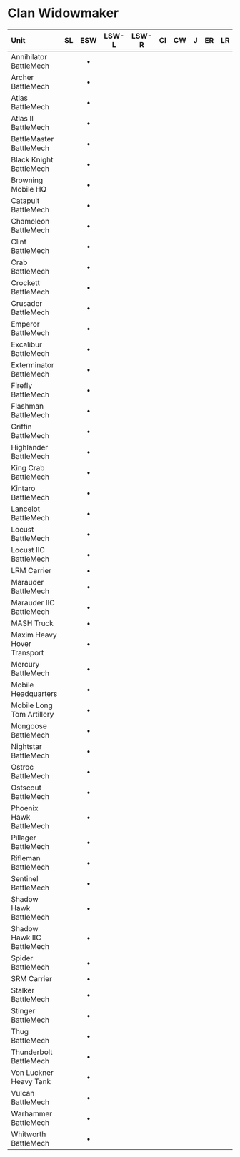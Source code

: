 # Clan Widowmaker

| Unit | SL | ESW | LSW-L | LSW-R | CI | CW | J | ER | LR | DA | iC |
| :--- | :---: | :---: | :---: | :---: | :---: | :---: | :---: | :---: | :---: | :---: | :---: |
| Annihilator BattleMech |   | • |   |   |   |   |   |   |   |   |   |
| Archer BattleMech |   | • |   |   |   |   |   |   |   |   |   |
| Atlas BattleMech |   | • |   |   |   |   |   |   |   |   |   |
| Atlas II BattleMech |   | • |   |   |   |   |   |   |   |   |   |
| BattleMaster BattleMech |   | • |   |   |   |   |   |   |   |   |   |
| Black Knight BattleMech |   | • |   |   |   |   |   |   |   |   |   |
| Browning Mobile HQ |   | • |   |   |   |   |   |   |   |   |   |
| Catapult BattleMech |   | • |   |   |   |   |   |   |   |   |   |
| Chameleon BattleMech |   | • |   |   |   |   |   |   |   |   |   |
| Clint BattleMech |   | • |   |   |   |   |   |   |   |   |   |
| Crab BattleMech |   | • |   |   |   |   |   |   |   |   |   |
| Crockett BattleMech |   | • |   |   |   |   |   |   |   |   |   |
| Crusader BattleMech |   | • |   |   |   |   |   |   |   |   |   |
| Emperor BattleMech |   | • |   |   |   |   |   |   |   |   |   |
| Excalibur BattleMech |   | • |   |   |   |   |   |   |   |   |   |
| Exterminator BattleMech |   | • |   |   |   |   |   |   |   |   |   |
| Firefly BattleMech |   | • |   |   |   |   |   |   |   |   |   |
| Flashman BattleMech |   | • |   |   |   |   |   |   |   |   |   |
| Griffin BattleMech |   | • |   |   |   |   |   |   |   |   |   |
| Highlander BattleMech |   | • |   |   |   |   |   |   |   |   |   |
| King Crab BattleMech |   | • |   |   |   |   |   |   |   |   |   |
| Kintaro BattleMech |   | • |   |   |   |   |   |   |   |   |   |
| Lancelot BattleMech |   | • |   |   |   |   |   |   |   |   |   |
| Locust BattleMech |   | • |   |   |   |   |   |   |   |   |   |
| Locust IIC BattleMech |   | • |   |   |   |   |   |   |   |   |   |
| LRM Carrier |   | • |   |   |   |   |   |   |   |   |   |
| Marauder BattleMech |   | • |   |   |   |   |   |   |   |   |   |
| Marauder IIC BattleMech |   | • |   |   |   |   |   |   |   |   |   |
| MASH Truck |   | • |   |   |   |   |   |   |   |   |   |
| Maxim Heavy Hover Transport |   | • |   |   |   |   |   |   |   |   |   |
| Mercury BattleMech |   | • |   |   |   |   |   |   |   |   |   |
| Mobile Headquarters |   | • |   |   |   |   |   |   |   |   |   |
| Mobile Long Tom Artillery |   | • |   |   |   |   |   |   |   |   |   |
| Mongoose BattleMech |   | • |   |   |   |   |   |   |   |   |   |
| Nightstar BattleMech |   | • |   |   |   |   |   |   |   |   |   |
| Ostroc BattleMech |   | • |   |   |   |   |   |   |   |   |   |
| Ostscout BattleMech |   | • |   |   |   |   |   |   |   |   |   |
| Phoenix Hawk BattleMech |   | • |   |   |   |   |   |   |   |   |   |
| Pillager BattleMech |   | • |   |   |   |   |   |   |   |   |   |
| Rifleman BattleMech |   | • |   |   |   |   |   |   |   |   |   |
| Sentinel BattleMech |   | • |   |   |   |   |   |   |   |   |   |
| Shadow Hawk BattleMech |   | • |   |   |   |   |   |   |   |   |   |
| Shadow Hawk IIC BattleMech |   | • |   |   |   |   |   |   |   |   |   |
| Spider BattleMech |   | • |   |   |   |   |   |   |   |   |   |
| SRM Carrier |   | • |   |   |   |   |   |   |   |   |   |
| Stalker BattleMech |   | • |   |   |   |   |   |   |   |   |   |
| Stinger BattleMech |   | • |   |   |   |   |   |   |   |   |   |
| Thug BattleMech |   | • |   |   |   |   |   |   |   |   |   |
| Thunderbolt BattleMech |   | • |   |   |   |   |   |   |   |   |   |
| Von Luckner Heavy Tank |   | • |   |   |   |   |   |   |   |   |   |
| Vulcan BattleMech |   | • |   |   |   |   |   |   |   |   |   |
| Warhammer BattleMech |   | • |   |   |   |   |   |   |   |   |   |
| Whitworth BattleMech |   | • |   |   |   |   |   |   |   |   |   |

